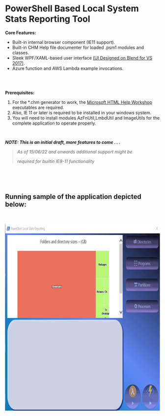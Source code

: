 # PowerShell Based Local System Stats Reporting Tool

 
 __Core Features:__
- Built-in internal browser component (IE11 support).
- Built-in CHM Help file documenter for loaded .psm1 modules and classes.
- Sleek WPF/XAML-based user interface [(UI Designed on Blend for VS 2017)](https://docs.microsoft.com/en-us/visualstudio/xaml-tools/creating-a-ui-by-using-blend-for-visual-studio?view=vs-2022).
- Azure function and AWS Lambda example invocations.


<br>
<br>

__Prerequisites:__
1. For the *.chm generator to work, the [Microsoft HTML Help Workshop](https://docs.microsoft.com/en-us/previous-versions/windows/desktop/htmlhelp/microsoft-html-help-downloads) executables are required.
2. Also, IE 11 or later is required to be installed in your windows system.
3. You will need to install modules AzFnUtil,LmbdUtil and ImageUtils for the complete application to operate properly.

<br>

**_NOTE: This is an initial draft, more features to come . . ._**

> _As of 15/06/22 and onwards additional support might be_
> 
> _required for builtin IE9-11 functionality_

<br/>
<br/>
<br/>

## Running sample of the application depicted below:
<br/>
<br/>

<img src="https://github.com/chrdek/PSStatsReporting/raw/main/gif/animation-demo.gif" alt="Default Screen Capture" data-canonical-src="https://github.com/chrdek/PSStatsReporting/raw/main/gif/animation-demo.gif" width="833" height="606" />
